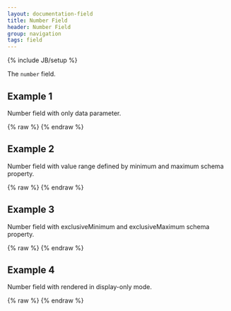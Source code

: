 ```yaml
---
layout: documentation-field
title: Number Field
header: Number Field
group: navigation
tags: field
---
```

{% include JB/setup %}

The ```number``` field.

<!-- INCLUDE_API_DOCS:number -->


## Example 1
Number field with only data parameter.
<div id="field1"> </div>
{% raw %}
<script type="text/javascript" id="field1-script">
$("#field1").alpaca({
    "data": 15.01
});
</script>
{% endraw %}


## Example 2
Number field with value range defined by minimum and maximum schema property.
<div id="field2"> </div>
{% raw %}
<script type="text/javascript" id="field2-script">
$("#field2").alpaca({
    "data": 3.55,
    "options": {
        "label": "Gas Price:",
        "helper": "Enter Gas Price in Your Neighborhood",
        "size": 5
    },
    "schema": {
        "minimum": 2.10,
        "maximum": 3.25
    }
});
</script>
{% endraw %}


## Example 3
Number field with exclusiveMinimum and exclusiveMaximum schema property.
<div id="field3"> </div>
{% raw %}
<script type="text/javascript" id="field3-script">
$("#field3").alpaca({
    "data": 21.5,
    "options": {
        "label": "Facebook Stock Price",
        "helper": "Enter your predicted facebook stock price in 6 months."
    },
    "schema": {
        "minimum": 10.2,
        "maximum": 21.5,
        "exclusiveMinimum": true,
        "exclusiveMaximum": true
    }
});
</script>
{% endraw %}


## Example 4
Number field with rendered in display-only mode.
<div id="field4"> </div>
{% raw %}
<script type="text/javascript" id="field4-script">
$("#field4").alpaca({
    "data": 15.01,
    "view": "bootstrap-display",
    "options": {
        "label": "The survey says"
    }
});
</script>
{% endraw %}